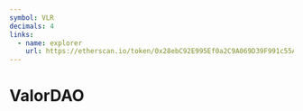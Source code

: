 ```yaml
---
symbol: VLR
decimals: 4
links:
  - name: explorer
    url: https://etherscan.io/token/0x28ebC92E995Ef0a2C9A069D39F991c55A512e07c
---
```


# ValorDAO
